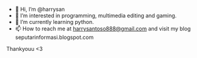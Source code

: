 - 👋 Hi, I’m @harrysan
- 👀 I’m interested in programming, multimedia editing and gaming.
- 🌱 I’m currently learning python.
- 📫 How to reach me at harrysantoso888@gmail.com and visit my blog seputarinformasi.blogspot.com

Thankyouu <3

<!---
harrysan/harrysan is a ✨ special ✨ repository because its `README.md` (this file) appears on your GitHub profile.
You can click the Preview link to take a look at your changes.
--->
